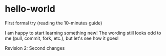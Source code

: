 # hello-world
First formal try (reading the 10-minutes guide)

I am happy to start learning something new! The wording still looks odd to me (pull, commit, fork, etc.), but let's see how it goes!


Revision 2: Second changes
